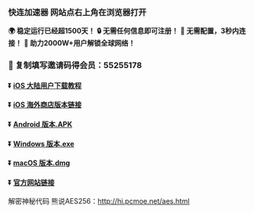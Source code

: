 ### 快连加速器 网站点右上角在浏览器打开
**:earth_africa: 稳定运行已经超1500天！**
**:lock: 无需任何信息即可注册！**
**:rocket: 无需配置，3秒内连接！**
**:man: 助力2000W+用户解锁全球网络！**
### **:gift: 复制填写邀请码得会员：55255178**
#### :arrow_double_down: [iOS 大陆用户下载教程](https://appshare.onelink.me/7uiT/1c9f9287)
#### :arrow_double_down: [iOS 海外商店版本链接](https://appshare.onelink.me/7uiT/33e7470c)
#### :arrow_double_down: [Android 版本.APK](https://appshare.onelink.me/7uiT/fa80bb40)
#### :arrow_double_down: [Windows 版本.exe](https://appshare.onelink.me/7uiT/cd934bda)
#### :arrow_double_down: [macOS 版本.dmg](https://appshare.onelink.me/7uiT/1ed3d477)
#### :arrow_double_down: [官方网站链接](https://appshare.onelink.me/7uiT/a60e7e13)

解密神秘代码 熊说AES256：http://hi.pcmoe.net/aes.html
